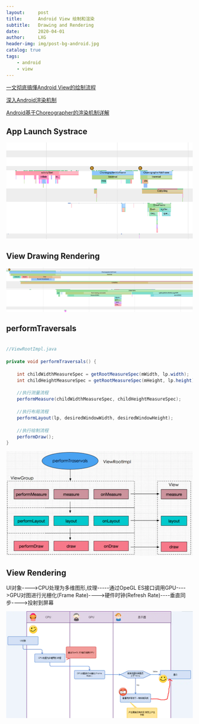 ```yaml
---
layout:     post
title:      Android View 绘制和渲染
subtitle:   Drawing and Rendering
date:       2020-04-01
author:     LXG
header-img: img/post-bg-android.jpg
catalog: true
tags:
    - android
    - view
---
```


[一文彻底搞懂Android View的绘制流程](https://juejin.im/post/5e17e4726fb9a030176e6352)

[深入Android渲染机制](https://www.jianshu.com/p/1ef2a9e5aa91)

[Android基于Choreographer的渲染机制详解](https://zhuanlan.zhihu.com/p/87954949)

## App Launch Systrace

![systrace_app_launch](/images/performance/systrace/systrace_app_launch.png)

## View Drawing Rendering

![view_drawing_rendering](/images/performance/systrace/view_drawing_rendering.png)

## performTraversals

```java

//ViewRootImpl.java

private void performTraversals() {

    int childWidthMeasureSpec = getRootMeasureSpec(mWidth, lp.width);
    int childHeightMeasureSpec = getRootMeasureSpec(mHeight, lp.height);

    //执行测量流程
    performMeasure(childWidthMeasureSpec, childHeightMeasureSpec);

    //执行布局流程
    performLayout(lp, desiredWindowWidth, desiredWindowHeight);

    //执行绘制流程
    performDraw();
}

```

![perform_traversals](/images/android/view/perform_traversals.webp)

## View Rendering

UI对象---->CPU处理为多维图形,纹理-----通过OpeGL ES接口调用GPU---->GPU对图进行光栅化(Frame Rate)---->硬件时钟(Refresh Rate)----垂直同步---->投射到屏幕

![view_rendering](/images/android/view/view_rendering.webp)









